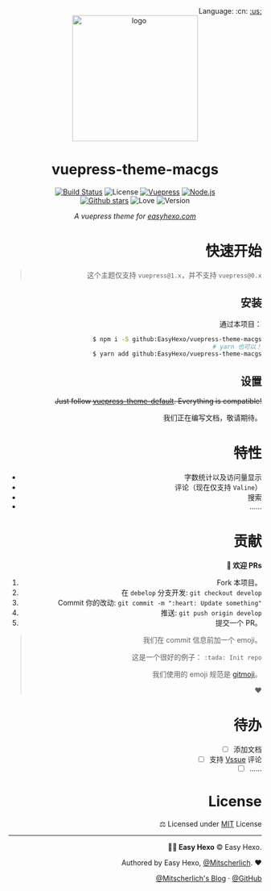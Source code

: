 <div align="right">Language: :cn:
<a title="English" href="../README.md">:us:</a>

<div align="center">
  <img src="https://raw.githubusercontent.com/EasyHexo/vuepress-theme-macgs/master/art/logo.png" alt="logo" width="250px" height="250px">

  <h1>vuepress-theme-macgs</h1>

  [![Build Status][ci-img]][ci-url]
  ![License][mit-img]
  [![Vuepress][vuepress-img]][vuepress-url]
  [![Node.js][node.js-img]][node.js-url]
  <br>
  [![Github stars][star-img]][gh-url]
  ![Love][love-img]
  ![Version][version-img]

  <em>A vuepress theme for <a href="https://easyhexo.com" target="_blank">easyhexo.com</a></em>
</div>

# 快速开始

> 这个主题仅支持 `vuepress@1.x`，并不支持 `vuepress@0.x`

## 安装

通过本项目：

```bash
$ npm i -S github:EasyHexo/vuepress-theme-macgs
# yarn 也可以！
$ yarn add github:EasyHexo/vuepress-theme-macgs
```

## 设置

~~Just follow [vuepress-theme-default](https://vuepress.vuejs.org/zh/theme/default-theme-config.html). Everything is compatible!~~

我们正在编写文档，敬请期待。

# 特性

- 字数统计以及访问量显示
- 评论（现在仅支持 `Valine`）
- 搜索
- ......

# 贡献

**🤝 欢迎 PRs**

1. Fork 本项目。
2. 在 `debelop` 分支开发: `git checkout develop`
3. Commit 你的改动: `git commit -m ":heart: Update something"`
4. 推送: `git push origin develop`
5. 提交一个 PR。

> 我们在 commit 信息前加一个 emoji。
>
> 这是一个很好的例子： `:tada: Init repo`
>
> 我们使用的 emoji 规范是 [gitmoji](https://gitmoji.carloscuesta.me/)。
>
> :heart:

# 待办

- [ ] 添加文档
- [ ] 支持 [Vssue](https://vssue.js.org) 评论
- [ ] ......

# License

⚖ Licensed under [MIT](LICENSE) License

------

**👨‍💻 Easy Hexo** © Easy Hexo. 

Authored by Easy Hexo, [@Mitscherlich](https://mitscherlich/). :heart:

[@Mitscherlich's Blog](https://mitscherlich.me/) · [@GitHub](https://github.com/EasyHexo)

[ci-img]: https://img.shields.io/travis/EasyHexo/vuepress-theme-macgs.svg?style=flat-square
[ci-url]: https://travis-ci.org/EasyHexo/vuepress-theme-macgs
[mit-img]: https://img.shields.io/github/license/EasyHexo/vuepress-theme-macgs.svg?style=flat-square
[star-img]: https://img.shields.io/github/stars/EasyHexo/vuepress-theme-macgs.svg?style=flat-square&label=⭐%20Stars
[gh-url]: https://github.com/EasyHexo/vuepress-theme-macgs
[love-img]: https://img.shields.io/badge/Made%20with-love-ff69b4.svg?style=flat-square
[version-img]: https://img.shields.io/badge/Version-1.0.0--alpha.37-2D9CDB.svg?style=flat-square
[vuepress-img]: https://img.shields.io/badge/vuepress-1.x-3eaf7c.svg?style=flat-square
[vuepress-url]: https://vuepress.vuejs.org/
[node.js-img]: https://img.shields.io/badge/node.js-10.0%2B-43853d.svg?style=flat-square
[node.js-url]: https://nodejs.org/